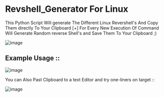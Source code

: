# Revshell_Generator For Linux
This Python Script Will generate The Different Linux Revershell's And Copy Them directly To Your Clipboard [+]
For Every New Execution Of Command Will Generate Random reverse Shell's and Save Them To Your Clipboard ;)

![image](https://github.com/n3v3rsky/revshell_generator/assets/98725618/e64f2497-79ea-468c-a050-5808985ad5fc)

## Example Usage ::

![image](https://github.com/n3v3rsky/revshell_generator/assets/98725618/a6ffc5d6-9e13-439b-9cff-eb464327b35c)

You can Also Past Clipboard to a text Editor and try one-liners on target ::

![image](https://github.com/n3v3rsky/revshell_generator/assets/98725618/e8c33b13-01cf-41d6-95d4-ea889be0cd7e)

